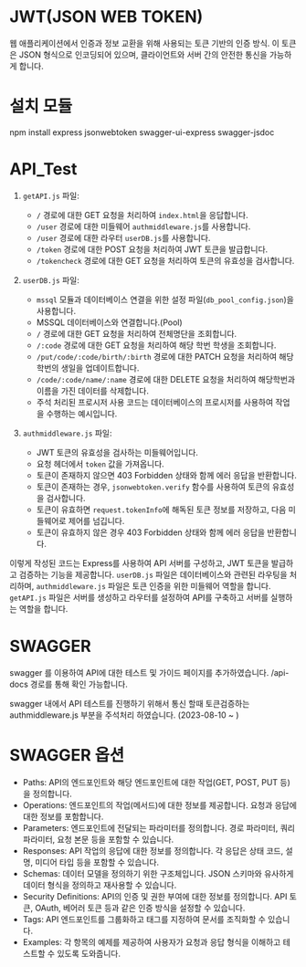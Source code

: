
# JWT(JSON WEB TOKEN)
웹 애플리케이션에서 인증과 정보 교환을 위해 사용되는 토큰 기반의 인증 방식. 이 토큰은 JSON 형식으로 인코딩되어 있으며, 클라이언트와 서버 간의 안전한 통신을 가능하게 합니다.
      
# 설치 모듈
npm install express jsonwebtoken swagger-ui-express swagger-jsdoc
      
# API_Test
1. `getAPI.js` 파일:
    - `/` 경로에 대한 GET 요청을 처리하여 `index.html`을 응답합니다.
    - `/user` 경로에 대한 미들웨어 `authmiddleware.js`를 사용합니다.
    - `/user` 경로에 대한 라우터 `userDB.js`를 사용합니다.
    - `/token` 경로에 대한 POST 요청을 처리하여 JWT 토큰을 발급합니다.
    - `/tokencheck` 경로에 대한 GET 요청을 처리하여 토큰의 유효성을 검사합니다.

2. `userDB.js` 파일:

    - `mssql` 모듈과 데이터베이스 연결을 위한 설정 파일(`db_pool_config.json`)을 사용합니다.
    - MSSQL 데이터베이스와 연결합니다.(Pool)
    - `/` 경로에 대한 GET 요청을 처리하여 전체명단을 조회합니다.
    - `/:code` 경로에 대한 GET 요청을 처리하여 해당 학번 학생을 조회합니다.
    - `/put/code/:code/birth/:birth` 경로에 대한 PATCH 요청을 처리하여 해당학번의 생일을 업데이트합니다.
    - `/code/:code/name/:name` 경로에 대한 DELETE 요청을 처리하여 해당학번과 이름을 가진 데이터를 삭제합니다.
    - 주석 처리된 프로시저 사용 코드는 데이터베이스의 프로시저를 사용하여 작업을 수행하는 예시입니다.

3. `authmiddleware.js` 파일:

    - JWT 토큰의 유효성을 검사하는 미들웨어입니다.
    - 요청 헤더에서 `token` 값을 가져옵니다.
    - 토큰이 존재하지 않으면 403 Forbidden 상태와 함께 에러 응답을 반환합니다.
    - 토큰이 존재하는 경우, `jsonwebtoken.verify` 함수를 사용하여 토큰의 유효성을 검사합니다.
    - 토큰이 유효하면 `request.tokenInfo`에 해독된 토큰 정보를 저장하고, 다음 미들웨어로 제어를 넘깁니다.
    - 토큰이 유효하지 않은 경우 403 Forbidden 상태와 함께 에러 응답을 반환합니다.

이렇게 작성된 코드는 Express를 사용하여 API 서버를 구성하고, JWT 토큰을 발급하고 검증하는 기능을 제공합니다. 
`userDB.js` 파일은 데이터베이스와 관련된 라우팅을 처리하며, `authmiddleware.js` 파일은 토큰 인증을 위한 미들웨어 역할을 합니다. 
`getAPI.js` 파일은 서버를 생성하고 라우터를 설정하여 API를 구축하고 서버를 실행하는 역할을 합니다.

# SWAGGER
swagger 를 이용하여 API에 대한 테스트 및 가이드 페이지를 추가하였습니다.
/api-docs 경로를 통해 확인 가능합니다.

swagger 내에서 API 테스트를 진행하기 위해서 통신 할때 토큰검증하는 authmiddleware.js 부분을 주석처리 하였습니다. (2023-08-10 ~ )

# SWAGGER 옵션
- Paths: API의 엔드포인트와 해당 엔드포인트에 대한 작업(GET, POST, PUT 등)을 정의합니다.
- Operations: 엔드포인트의 작업(메서드)에 대한 정보를 제공합니다. 요청과 응답에 대한 정보를 포함합니다.
- Parameters: 엔드포인트에 전달되는 파라미터를 정의합니다. 경로 파라미터, 쿼리 파라미터, 요청 본문 등을 포함할 수 있습니다.
- Responses: API 작업의 응답에 대한 정보를 정의합니다. 각 응답은 상태 코드, 설명, 미디어 타입 등을 포함할 수 있습니다.
- Schemas: 데이터 모델을 정의하기 위한 구조체입니다. JSON 스키마와 유사하게 데이터 형식을 정의하고 재사용할 수 있습니다.
- Security Definitions: API의 인증 및 권한 부여에 대한 정보를 정의합니다. API 토큰, OAuth, 베어러 토큰 등과 같은 인증 방식을 설정할 수 있습니다.
- Tags: API 엔드포인트를 그룹화하고 태그를 지정하여 문서를 조직화할 수 있습니다.
- Examples: 각 항목의 예제를 제공하여 사용자가 요청과 응답 형식을 이해하고 테스트할 수 있도록 도와줍니다.
